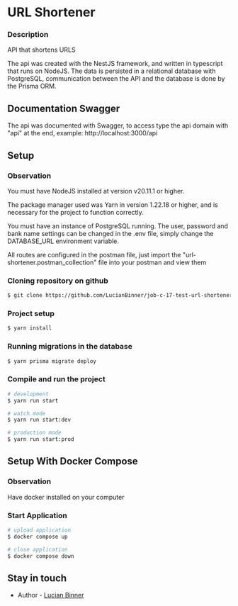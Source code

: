 # URL Shortener

### Description

API that shortens URLS

The api was created with the NestJS framework, and written in typescript that runs on NodeJS. The data is persisted in a relational database with PostgreSQL, communication between the API and the database is done by the Prisma ORM.

## Documentation Swagger

The api was documented with Swagger, to access type the api domain with "api" at the end, example: http://localhost:3000/api

## Setup

### Observation

You must have NodeJS installed at version v20.11.1 or higher.

The package manager used was Yarn in version 1.22.18 or higher, and is necessary for the project to function correctly.

You must have an instance of PostgreSQL running. The user, password and bank name settings can be changed in the .env file, simply change the DATABASE_URL environment variable.

All routes are configured in the postman file, just import the "url-shortener.postman_collection" file into your postman and view them

### Cloning repository on github

```bash
$ git clone https://github.com/LucianBinner/job-c-17-test-url-shortener.git
```

### Project setup

```bash
$ yarn install
```

### Running migrations in the database

```bash
$ yarn prisma migrate deploy
```

### Compile and run the project

```bash
# development
$ yarn run start

# watch mode
$ yarn run start:dev

# production mode
$ yarn run start:prod
```

## Setup With Docker Compose

### Observation

Have docker installed on your computer

### Start Application

```bash
# upload application
$ docker compose up

# close application
$ docker compose down
```

## Stay in touch

- Author - [Lucian Binner](https://github.com/LucianBinner)


